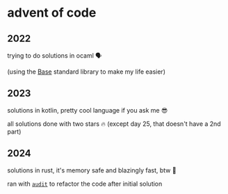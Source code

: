 # advent of code

## 2022

trying to do solutions in ocaml 🗣️

(using the [Base](https://github.com/janestreet/base) standard library to make my life easier)

## 2023

solutions in kotlin, pretty cool language if you ask me 😎

all solutions done with two stars 🔥 (except day 25, that doesn't have a 2nd part)

## 2024

solutions in rust, it's memory safe and blazingly fast, btw 🦀

ran with [`audit`](https://github.com/DuroCodes/audit) to refactor the code after initial solution
